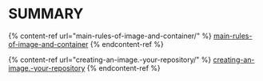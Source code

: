 # SUMMARY

{% content-ref url="main-rules-of-image-and-container/" %}
[main-rules-of-image-and-container](main-rules-of-image-and-container/)
{% endcontent-ref %}

{% content-ref url="creating-an-image.-your-repository/" %}
[creating-an-image.-your-repository](creating-an-image.-your-repository/)
{% endcontent-ref %}
